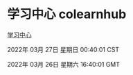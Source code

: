 # 学习中心 colearnhub
[学习中心](http://59.174.26.31:56308/colearnhub/)

2022年 03月 27日 星期日 00:40:01 CST

2022年 03月 26日 星期六 16:40:01 GMT
